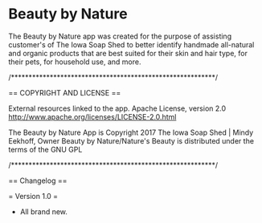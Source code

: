 # Beauty by Nature

The Beauty by Nature app was created for the purpose of assisting customer's of The Iowa Soap Shed to better identify handmade all-natural and organic products that are best suited for their skin and hair type, for their pets, for household use, and more. 

/**********************************************************/

== COPYRIGHT AND LICENSE ==

External resources linked to the app.
  Apache License, version 2.0 http://www.apache.org/licenses/LICENSE-2.0.html

The Beauty by Nature App is Copyright 2017 The Iowa Soap Shed | Mindy Eekhoff, Owner
Beauty by Nature/Nature's Beauty is distributed under the terms of the GNU GPL

/**********************************************************/

== Changelog ==

= Version 1.0 =
* All brand new.
